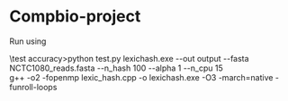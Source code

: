 # Compbio-project


Run using 

\test accuracy>python test.py
lexichash.exe --out output --fasta NCTC1080_reads.fasta --n_hash 100 --alpha 1 --n_cpu 15  
g++ -o2  -fopenmp lexic_hash.cpp -o lexichash.exe -O3 -march=native -funroll-loops 
